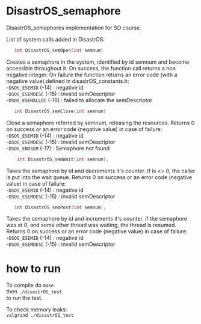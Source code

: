 # DisastrOS_semaphore
DisastrOS_semaphores implementation for SO course.

List of system calls added in DisastrOS:

```C
   int DisastrOS_semOpen(int semnum)
```
Creates a semaphore in the system, identified by id semnum and become accessible throughout it.
On success, the function call returns a non negative integer. On failure the function returns an error code (with a negative value),defined in disastrOS_constants.h:  
-`DSOS_ESEMID` (-14) : negative id  
-`DSOS_ESEMDESC` (-15) : invalid semDescriptor  
-`DSOS_ESEMALLOC` (-16) : failed to allocate the semDescriptor  


```C
   int DisastrOS_semClose(int semnum)
```
Close a semaphore referred by semnum, releasing the resources.
Returns 0 on success or an error code (negative value) in case of failure:  
-`DSOS_ESEMID` (-14) : negative id  
-`DSOS_ESEMDESC` (-15) : invalid semDescriptor  
-`DSOS_ENOSEM` (-17) : Semaphore not found  


```C
    int DisastrOS_semWait(int semnum);
```
Takes the semaphore by id and decrements it's counter.
If is <= 0, the caller is put into the wait queue.
Returns 0 on success or an error code (negative value) in case of failure:  
-`DSOS_ESEMID` (-14) : negative id   
-`DSOS_ESEMDESC` (-15) : invalid semDescriptor  
  

```C
   int DisastrOS_semPost(int semnum);
```
Takes the semaphore by id and increments it's counter.
if the semaphore was at 0, and some other thread was waiting,
the thread is resumed.
Returns 0 on success or an error code (negative value) in case of failure:   
-`DSOS_ESEMID` (-14) : negative id    
-`DSOS_ESEMDESC` (-15) : invalid semDescriptor   

# how to run
To compile do
`make`  
then `./disastrOS_test`  
to run the test.  
  
To check memory leaks:  
`valgrind ./disastrOS_test`


